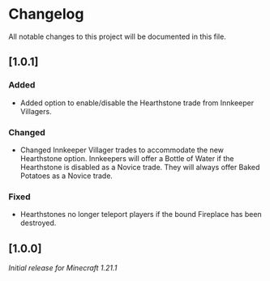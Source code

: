 # Changelog

All notable changes to this project will be documented in this file.

## [1.0.1]

### Added

- Added option to enable/disable the Hearthstone trade from Innkeeper Villagers.

### Changed

- Changed Innkeeper Villager trades to accommodate the new Hearthstone option. 
Innkeepers will offer a Bottle of Water if the Hearthstone is disabled as a Novice trade. 
They will always offer Baked Potatoes as a Novice trade.

### Fixed

- Hearthstones no longer teleport players if the bound Fireplace has been destroyed.

## [1.0.0]

_Initial release for Minecraft 1.21.1_